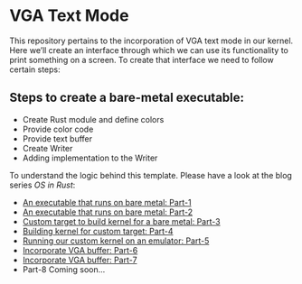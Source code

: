 # VGA Text Mode
This repository pertains to the incorporation of VGA text mode in our kernel. Here we’ll create an interface through which we can use its functionality to print something on a screen. 
To create that interface we need to follow certain steps:



## Steps to create a bare-metal executable:
* Create Rust module and define colors
* Provide color code
* Provide text buffer
* Create Writer
* Adding implementation to the Writer

To understand the logic behind this template. Please have a look at the blog series *OS in Rust*:
* [An executable that runs on bare metal: Part-1](https://blog.knoldus.com/os-in-rust-an-executable-that-runs-on-bare-metal-part-1/)
* [An executable that runs on bare metal: Part-2](https://blog.knoldus.com/os-in-rust-an-executable-that-runs-on-bare-metal-part-2/)
* [Custom target to build kernel for a bare metal: Part-3](https://blog.knoldus.com/os-in-rust-custom-target-to-build-kernel-for-a-bare-metal-part-3/)
* [Building kernel for custom target: Part-4](https://blog.knoldus.com/os-in-rust-building-kernel-for-custom-target-part-4/)
* [Running our custom kernel on an emulator: Part-5](https://blog.knoldus.com/os-in-rust-running-our-custom-kernel-on-an-emulator-part-5/)
* [Incorporate VGA buffer: Part-6](https://blog.knoldus.com/os-in-rust-incorporate-vga-buffer-part-6/)
* [Incorporate VGA buffer: Part-7](https://blog.knoldus.com/os-in-rust-incorporate-vga-buffer-part-7/)
* Part-8 Coming soon...
